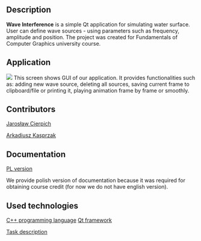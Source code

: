 ## Description 
**Wave Interference** is a simple Qt application for simulating water surface. User can define wave sources - using parameters such as frequency, amplitude and position. The project was created for Fundamentals of Computer Graphics university course. 

## Application
![](https://i.imgur.com/mqgmfAG.png)
This screen shows GUI of our application. It provides functionalities such as: adding new wave source, deleting all sources, saving current frame to clipboard/file or printing it, playing animation frame by frame or smoothly. 

## Contributors
[Jarosław Cierpich](https://github.com/Loniowsky)

[Arkadiusz Kasprzak](https://github.com/arokasprz100)

## Documentation
[PL version](https://github.com/arokasprz100/Wave-Interference/blob/master/Documentation/Grafika-dokumentacja.pdf)


We provide polish version of documentation because it was required for obtaining course credit (for now we do not have english version).

## Used technologies
[C++ programming language](https://en.cppreference.com/w/cpp)
[Qt framework](https://www.qt.io/)



[Task description](http://www.ftj.agh.edu.pl/~Malinowski/GFK/files/09.pdf)
